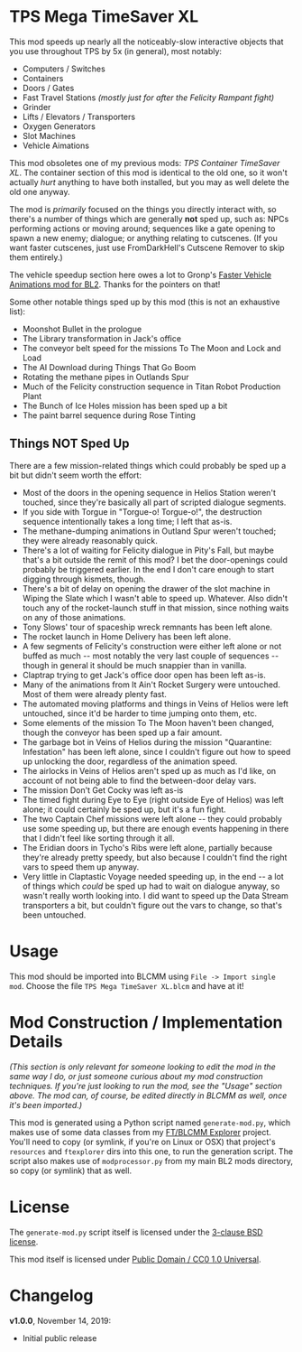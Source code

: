 TPS Mega TimeSaver XL
=====================

This mod speeds up nearly all the noticeably-slow interactive objects
that you use throughout TPS by 5x (in general), most notably:

 * Computers / Switches
 * Containers
 * Doors / Gates
 * Fast Travel Stations *(mostly just for after the Felicity Rampant fight)*
 * Grinder
 * Lifts / Elevators / Transporters
 * Oxygen Generators
 * Slot Machines
 * Vehicle Aimations

This mod obsoletes one of my previous mods: *TPS Container TimeSaver XL*.
The container section of this mod is identical to the old one, so it won't
actually *hurt* anything to have both installed, but you may as well delete
the old one anyway.

The mod is *primarily* focused on the things you directly interact with,
so there's a number of things which are generally **not** sped up, such
as: NPCs performing actions or moving around; sequences like a gate
opening to spawn a new enemy; dialogue; or anything relating to cutscenes.
(If you want faster cutscenes, just use FromDarkHell's Cutscene Remover to
skip them entirely.)

The vehicle speedup section here owes a lot to Gronp's
[Faster Vehicle Animations mod for BL2](https://www.nexusmods.com/borderlands2/mods/175).
Thanks for the pointers on that!

Some other notable things sped up by this mod (this is not an exhaustive
list):

 * Moonshot Bullet in the prologue
 * The Library transformation in Jack's office
 * The conveyor belt speed for the missions To The Moon and Lock and Load
 * The AI Download during Things That Go Boom
 * Rotating the methane pipes in Outlands Spur
 * Much of the Felicity construction sequence in Titan Robot Production Plant
 * The Bunch of Ice Holes mission has been sped up a bit
 * The paint barrel sequence during Rose Tinting

Things NOT Sped Up
------------------

There are a few mission-related things which could probably
be sped up a bit but didn't seem worth the effort:

 * Most of the doors in the opening sequence in Helios Station weren't
   touched, since they're basically all part of scripted dialogue
   segments.
 * If you side with Torgue in "Torgue-o! Torgue-o!", the destruction
   sequence intentionally takes a long time; I left that as-is.
 * The methane-dumping animations in Outland Spur weren't touched;
   they were already reasonably quick.
 * There's a lot of waiting for Felicity dialogue in Pity's Fall, but
   maybe that's a bit outside the remit of this mod?  I bet the
   door-openings could probably be triggered earlier.  In the end I
   don't care enough to start digging through kismets, though.
 * There's a bit of delay on opening the drawer of the slot machine
   in Wiping the Slate which I wasn't able to speed up.  Whatever.  Also
   didn't touch any of the rocket-launch stuff in that mission, since
   nothing waits on any of those animations.
 * Tony Slows' tour of spaceship wreck remnants has been left alone.
 * The rocket launch in Home Delivery has been left alone.
 * A few segments of Felicity's construction were either left alone or
   not buffed as much -- most notably the very last couple of sequences --
   though in general it should be much snappier than in vanilla.
 * Claptrap trying to get Jack's office door open has been left as-is.
 * Many of the animations from It Ain't Rocket Surgery were untouched.
   Most of them were already plenty fast.
 * The automated moving platforms and things in Veins of Helios were
   left untouched, since it'd be harder to time jumping onto them, etc.
 * Some elements of the mission To The Moon haven't been changed,
   though the conveyor has been sped up a fair amount.
 * The garbage bot in Veins of Helios during the mission "Quarantine:
   Infestation" has been left alone, since I couldn't figure out how to
   speed up unlocking the door, regardless of the animation speed.
 * The airlocks in Veins of Helios aren't sped up as much as I'd like,
   on account of not being able to find the between-door delay vars.
 * The mission Don't Get Cocky was left as-is
 * The timed fight during Eye to Eye (right outside Eye of Helios) was
   left alone; it could certainly be sped up, but it's a fun fight.
 * The two Captain Chef missions were left alone -- they could probably
   use some speeding up, but there are enough events happening in there
   that I didn't feel like sorting through it all.
 * The Eridian doors in Tycho's Ribs were left alone, partially because
   they're already pretty speedy, but also because I couldn't find the
   right vars to speed them up anyway.
 * Very little in Claptastic Voyage needed speeding up, in the end -- a
   lot of things which *could* be sped up had to wait on dialogue anyway,
   so wasn't really worth looking into.  I did want to speed up the Data
   Stream transporters a bit, but couldn't figure out the vars to change,
   so that's been untouched.

Usage
=====

This mod should be imported into BLCMM using `File -> Import single mod`.
Choose the file `TPS Mega TimeSaver XL.blcm` and have at it!

Mod Construction / Implementation Details
=========================================

*(This section is only relevant for someone looking to edit the mod in the
same way I do, or just someone curious about my mod construction techniques.
If you're just looking to run the mod, see the "Usage" section above.  The
mod can, of course, be edited directly in BLCMM as well, once it's
been imported.)*

This mod is generated using a Python script named `generate-mod.py`,
which makes use of some data classes from my [FT/BLCMM Explorer](https://github.com/apocalyptech/ft-explorer)
project.  You'll need to copy (or symlink, if you're on Linux or OSX) that
project's `resources` and `ftexplorer` dirs into this one, to run the
generation script.  The script also makes use of `modprocessor.py` from my
main BL2 mods directory, so copy (or symlink) that as well.

License
=======

The `generate-mod.py` script itself is licensed under the
[3-clause BSD license](https://opensource.org/licenses/BSD-3-Clause).

This mod itself is licensed under
[Public Domain / CC0 1.0 Universal](https://creativecommons.org/publicdomain/zero/1.0/).

Changelog
=========

**v1.0.0**, November 14, 2019:
 * Initial public release
